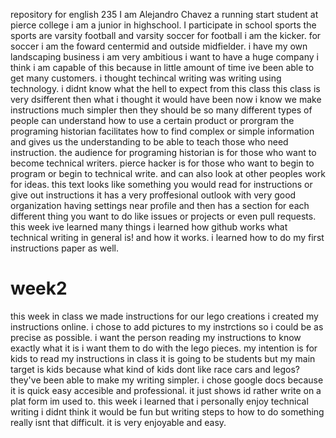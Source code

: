 
repository for english 235 
I am Alejandro Chavez a running start student at pierce college i am a junior in highschool. I participate in school sports the sports are varsity football and varsity soccer for football i am the kicker. for soccer i am the foward centermid and outside midfielder. i have my own landscaping business i am very ambitious i want to have a huge company i think i am capable of this because in little amount of time ive been able to get many customers.
i thought techincal writing was writing using technology. i didnt know what the hell to expect from this class this class is very dsifferent then what i thought it would have been now i know we make instructions much simpler then they should be so many different types of people can understand how to use a certain product or prorgram 
the programing historian facilitates how to find complex or simple information and gives us the understanding to be able to teach those who need instruction. the audience for programing historian is for those who want to become technical writers. pierce hacker is for those who want to begin to program or begin to technical write. and can also look at other peoples work for ideas.
this text looks like something you would read for instructions or give out instructions it has a very proffesional outlook with very good organization having settings near profile and then has a section for each different thing you want to do like issues or projects or even pull requests.
this week ive learned many things i learned how github works what technical writing in general is! and how it works. i learned how to do my first instructions paper as well.


# week2
this week in class we made instructions for our lego creations i created my instructions online. i chose to add pictures to my instrctions so i could be as precise as possible. i want the person reading my instructions to know exactly what it is i want them to do with the lego pieces. 
my intention is for kids to read my instructions in class it is going to be students but my main target is kids because what kind of kids dont like race cars and legos? they've been able to make my writing simpler.
i chose google docs because it is quick easy accesible and professional. it just shows id rather write on a plat form im used to.
this week i learned that i personally enjoy technical writing i didnt think it would be fun but writing steps to how to do something really isnt that difficult. it is very enjoyable and easy.
